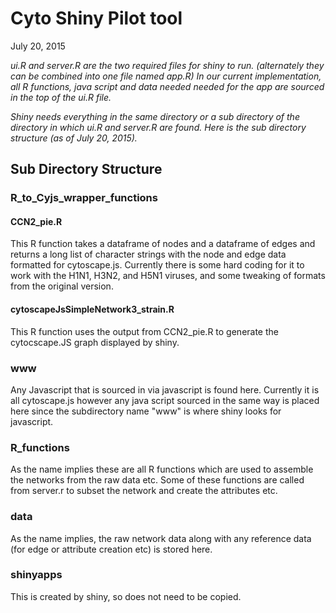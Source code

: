 # Cyto Shiny Pilot tool
July 20, 2015  





*ui.R and server.R are the two required files for shiny to run.  (alternately they can be combined into one file named app.R)  In our current implementation, all R functions, java script and data needed needed for the app are sourced in the top of the ui.R file.* 

*Shiny needs everything in the same directory or a sub directory of the directory in which ui.R and server.R are found.  Here is the sub directory structure (as of July 20, 2015).*

## Sub Directory Structure ##

### R_to_Cyjs_wrapper_functions ###

#### CCN2_pie.R ####
This R function takes a dataframe of nodes and a dataframe of edges and returns a long list of character strings with the node and edge data formatted for cytoscape.js.  Currently there is some hard coding for it to work with the H1N1, H3N2, and H5N1 viruses, and some tweaking of formats from the original version.

#### cytoscapeJsSimpleNetwork3_strain.R ####
This R function uses the output from CCN2_pie.R to generate the cytocscape.JS graph displayed by shiny.

### www ###

Any Javascript that is sourced in via javascript is found here.  Currently it is all cytoscape.js however any java script sourced in the same way is placed here since the subdirectory name "www" is where shiny looks for javascript.

### R_functions ###

As the name implies these are all R functions which are used to assemble the networks from the raw data etc.  Some of these functions are called from server.r to subset the network and create the attributes etc.

### data ###

As the name implies, the raw network data along with any reference data (for edge or attribute creation etc) is stored here.

### shinyapps ###

This is created by shiny, so does not need to be copied. 


